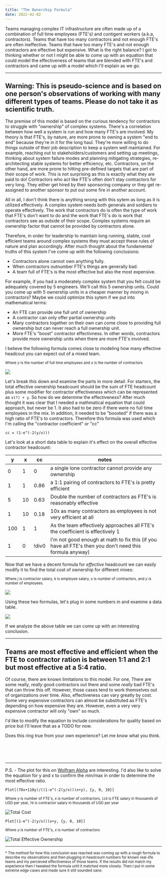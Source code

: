 ```yaml
---
title: "The Ownership Formula"
date: 2022-02-02
---
```


Teams managing complex IT infrastructure are often made up of a combination of full time employees (FTE's) and contigent workers (a.k.a, contractors). Teams that have too many contractors and not enough FTE's are often ineffective. Teams that have too many FTE's and not enough contractors are effective but expensive. What is the right balance? I got to thinking whether or not I might be able to come up with an equation that could model the effectiveness of teams that are blended with FTE's and contractors and came up with a model which I'll explain as we go. 

---
Warning: This is pseudo-science and is based on one person's observations of working with many different types of teams. Please do not take it as scientific truth.
---

The premise of this model is based on the curious tendency for contractors to struggle with "ownership" of complex systems. There's a correlation between how well a system is run and how many FTE's are involved. My theory is that FTE's, by nature, are more prone to owning a system "end to end" because they're in it for the long haul. They're more willing to do things outside of their job description to keep a system well maintained. For example, reaching out to stakeholders/customers and setting up meetings, thinking about system failure modes and planning mitigating strategies, re-architecting stable systems for better efficiency, etc. Contractors, on the other hand, are more prone to hitting pre-defined targets that are part of their scope of work. This is not surprising as this is exactly what they are paid to do! Contractors who act like FTE's often don't stay contractors for very long. They either get hired by their sponsoring company or they get re-assigned to another sponsor to put out some fire in another account.

All in all, I don't think there is anything wrong with this sytem as long as it is utilized effectively. A complex system needs both generals and soldiers to operate effectively. The work that contractors do is often the type of work that FTE's don't want to do and the work that FTE's do is work that contractors see as outside of their scope. Complex systems require an ownership factor that cannot be provided by contractors alone.

Therefore, in order for leadership to maintain long running, stable, cost efficient teams around complex systems they must accept these rules of nature and plan accordingly. After much thought about the fundamental truths of this system I've come up with the following conclusions: 

* Contractors alone cannot own anything fully.  
* When contractors outnumber FTE's things are generally bad. 
* A team full of FTE's is the most effective but also the most expensive. 

For example, if you had a moderately complex system that you felt could be adequately covered by 5 engineers. We'll call this 5 ownership units. Could you come up with 5 ownership units in a cheaper manner by mixing in contractors? Maybe we could optimize this sytem if we put into mathematical terms:

* An FTE can provide one full unit of ownership
* A contractor can only offer partial ownership units
* Many contractors together on their own can come close to providing full ownership but can never reach a full ownership unit. 
* More FTE's "boost" contractor effectivness. In other words, contractors provide more ownership units when there are more FTE's involved.

I believe the following formula comes close to modeling how many effective headcout you can expect out of a mixed team.

<sub>Where _y_ is the number of full time employees and _x_ is the number of contractors</sub>

![](/img/ownership-equation.png)

Let's break this down and examine the parts in more detail. For starters, the total effective ownership headcount should be the sum of FTE headcount plus some modifier for contractor effectiveness which can be represented as `x(?) + y`. So how do we determine the effectiveness? After much thought it was clear that I needed a mathmatical equation that could approach, but never be 1. It also had to be zero if there were no full time employees in the mix. In addition, it needed to be "boosted" if there was a high ratio of FTE's to contractors. Therefore this formula was used which I'm calling the "contractor coefficient" or "cc"

```
cc = (1-e^(-2(y/x)))
```

Let's look at a short data table to explain it's effect on the overall effective contractor headcount:

| y | x | cc | notes | 
|---|---|----|-------|
| 0 | 1 | 0  | a single lone contractor cannot provide any ownership | 
| 1 | 1 | 0.86 | a 1:1 pairing of contractors to FTE's is pretty efficient |
| 5 | 10 | 0.63 | Double the number of contractors as FTE's is reasonably effective | 
| 1 | 10 | 0.18 | 10x as many contractors as employees is not very efficient at all |
| 100 | 1 | 1 | As the team effectively approaches all FTE's the coefficient is effectively 1 |
| 1 | 0 | !div0 | I'm not good enough at math to fix this (if you have all FTE's then you don't need this formula anyway) |

Now that we have a decent formula for _effective_ headcount we can easily modify it to find the total cost of ownership for different mixes:

<sub>Where _j_ is contractor salary, _k_ is employee salary, _x_ is number of contractors, and _y_ is number of employees. </sub>

![](/img/tco-equation.png)

Using these two formulas, let's plug in some numbers in and examine a data table. 

![](/img/own-data-table.png)

If we analyze the above table we can come up with an interesting conclusion.

---
Teams are most effective and efficient when the FTE to contractor ration is between 1:1 and 2:1 but most effective at a 5:4 ratio.
---

Of course, there are known limitations to this model. For one, There are some really, _really_ good contractors out there and some _really_ bad FTE's that can throw this off. However, those cases tend to work themselves out of organizations over time. Also, effectiveness can vary greatly by cost. Some very expensive contractors can almost be substituted as FTE's depending on how expensive they are. However, even a very very expensive contractor will only "own" so much. 

I'd like to modify the equation to include considerations for quality based on price but I'll leave that as a TODO for now. 

Does this ring true from your own experience? Let me know what you think. 

<br><br><br>

---

P.S. - The plot for this on [Wolfram Alpha](http://www.wolframalpha.com) are interesting. I'd also like to solve the equation for y and x to confirm the min/max in order to determine the most effective ratio. 

`Plot[(70x+110y)/((1-e^(-2(y/x)))x+y), {y, 0, 10}]`

<sub>Where _y_ is number of FTE's, _x_ is number of contractors, `110` is FTE salary in thousands of USD per year, `70` is contractor salary in thousands of USD per year</sub>

![Total Cost](/img/plot-cost.png)

`Plot[(1-e^(-2(y/x)))x+y, {y, 0, 10}]`

<sub>Where _y_ is number of FTE's, _x_ is number of contractors</sub>

![Total Effective Ownership](/img/plot-hc.png)

---

<sub> \* The method for how this conclusion was reached was coming up with a rough formula to describe my observations and then plugging in headcount numbers for known real-life teams and my percieved effectiveness of those teams. If the results did not match my experience then I tweaked the formula until it matched more closely. Then I put in some extreme edge cases and made sure it still sounded sane.</sub>
